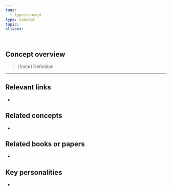 ```yaml
---
tags:
  - type/concept
type: concept
topic: 
aliases:
---
```

```table-of-contents
```
## Concept overview
> [!note] Definition



- - -

## Relevant links
- 

## Related concepts
- 

## Related books or papers
- 

## Key personalities
- 
